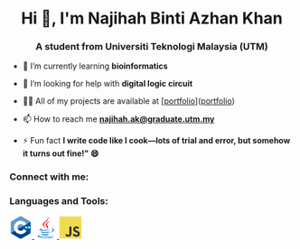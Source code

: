 <h1 align="center">Hi 👋, I'm Najihah Binti Azhan Khan</h1>
<h3 align="center">A student from Universiti Teknologi Malaysia (UTM)</h3>

- 🌱 I’m currently learning **bioinformatics**

- 🤝 I’m looking for help with **digital logic circuit**

- 👨‍💻 All of my projects are available at [<a href="https://sites.google.com/graduate.utm.my/myprofile/pc-assembling">portfolio</a>](<a href="https://sites.google.com/graduate.utm.my/myprofile/pc-assembling">portfolio</a>)

- 📫 How to reach me **najihah.ak@graduate.utm.my**

- ⚡ Fun fact **I write code like I cook—lots of trial and error, but somehow it turns out fine!" 😄**

<h3 align="left">Connect with me:</h3>
<p align="left">
</p>

<h3 align="left">Languages and Tools:</h3>
<p align="left"> <a href="https://www.w3schools.com/cpp/" target="_blank" rel="noreferrer"> <img src="https://raw.githubusercontent.com/devicons/devicon/master/icons/cplusplus/cplusplus-original.svg" alt="cplusplus" width="40" height="40"/> </a> <a href="https://www.java.com" target="_blank" rel="noreferrer"> <img src="https://raw.githubusercontent.com/devicons/devicon/master/icons/java/java-original.svg" alt="java" width="40" height="40"/> </a> <a href="https://developer.mozilla.org/en-US/docs/Web/JavaScript" target="_blank" rel="noreferrer"> <img src="https://raw.githubusercontent.com/devicons/devicon/master/icons/javascript/javascript-original.svg" alt="javascript" width="40" height="40"/> </a> </p>
